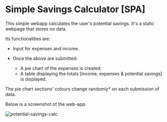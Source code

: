 # Simple Savings Calculator [SPA]

This simple webapp calculates the user's potential savings.
It's a static webpage that stores no data.

Its functionalities are:

* Input for expenses and income.

* Once the above are submitted:
  * A pie chart of the expenses is created.
  * A table displaying the totals [income, expenses & potential savings] is displayed.

The pie chart sections' colours change randomly* on each submission of data.

Below is a screenshot of the web-app.

![potential-savings-calc](https://github.com/tonnygitonga/Simple-Savings-Calculator-SPA/assets/118627853/1eb48ed4-3430-402b-a028-3d44ed432888)
